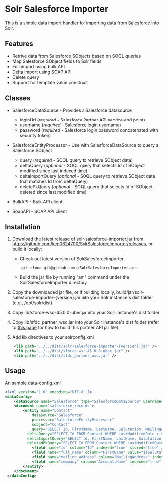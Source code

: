 # Solr Salesforce Importer
This is a simple data import handler for importing data from Salesforce into Solr.

## Features
* Retrive data from Salesforce SObjects based on SOQL queries
* Map Salesforce SObject fields to Solr fields
* Full import using bulk API
* Delta import using SOAP API 
* Delete query
* Support for template value construct

## Classes

* SalesforceDataSource - Provides a Salesforce datasource
    * loginUrl     (*required* - Salesforce Partner API service end point)
    * username     (*required* - Salesforce login username)
    * password     (*required* - Salesforce login password concatenated with security token)
    
* SalesforceEntityProcessor - Use with SalesforceDataSource to query a Salesforce SObject
    * query (*required* - SOQL query to retrieve SObject data)
    * deltaQuery (*optional* - SOQL query that selects Id of SObject modified since last indexed time)
    * deltaImportQuery (*optional* - SOQL query to retrieve SObject data that matches Id from deltaQuery)
    * deletePkQuery (*optional* - SOQL query that selects Id of SObject deleted since last modified time)
    
* BulkAPI - Bulk API client

* SoapAPI - SOAP API client

## Installation
1. Download the latest release of solr-salesforce-importer.jar from https://github.com/ken0624700/SolrSalesforceImporter/releases, or build it locally: 
    - Check out latest version of SolrSalesforceImporter
    ```
        git clone git@github.com:/SolrSalesforceImporter.git
    ```
    - Build the jar file by running "ant" command under the SolrSalesforceImporter directory
     
3. Copy the downloaded jar file, or if building locally, build/jar/solr-salesforce-importer-{version}.jar into your Solr instance's dist folder (e.g., /opt/solr/dist)
4. Copy lib/sforce-wsc-45.0.0-uber.jar into your Solr instance's dist folder
5. Copy lib/sfdc_partner_wsc.jar into your Solr instance's dist folder (refer to [this page](https://github.com/forcedotcom/wsc) for how to build this partner API jar file)
6. Add lib directives to your solrconfig.xml

```xml
    <lib path="../../dist/solr-salesforce-importer-{version}.jar" />
    <lib path="../../dist/sforce-wsc-45.0.0-uber.jar" />
    <lib path="../../dist/sfdc_partner_wsc.jar" />
```

## Usage
An sample data-config.xml
```xml
<?xml version="1.0" encoding="UTF-8" ?>
<dataConfig>
    <dataSource name="Salesforce" type="SalesforceDataSource" username="user@mycompany.com" password="MyPasswordMySecureToken" loginUrl="https://login.salesforce.com/services/Soap/u/44.0/"/>
    <document name="salesforce_records">
        <entity name="Contact"
            dataSource="Salesforce"
            processor="SalesforceEntityProcessor"
            sobject="Contact"
            query="SELECT Id, FirstName, LastName, Salutation, MailingAddress, Account.Name FROM Contact"
          deltaQuery="SELECT Id FROM Contact WHERE LastModifiedDate > ${dih.Contact.last_index_time}"
          deltaImportQuery="SELECT Id, FirstName, LastName, Salutation, MailingAddress FROM Contact WHERE Id = '${dih.delta.Id}'"
          deletedPkQuery="SELECT Id FROM Contact WHERE LastModifiedDate > ${dih.Contact.last_index_time} AND IsDeleted = true">
            <field name="id" column="Id" indexed="true" stored="true" />
            <field name="full_name" column="FirstName" value="${Salutation} ${FirstName} ${LastName}" indexed="true" stored="true" />
            <field name="mailing_address" column="MailingAddress" indexed="true" stored="true" />
            <field name="company" column="Account.Name" indexed="true" stored="true" />
      	</entity>
    </document>
 </dataConfig>
```
